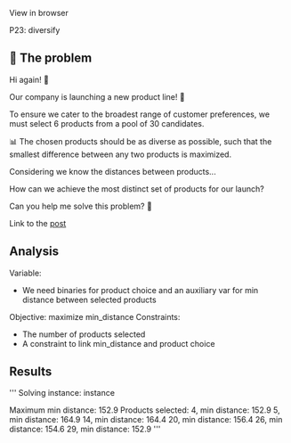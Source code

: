 View in browser

P23: diversify

## 🧠 The problem

Hi again! 👋

Our company is launching a new product line! 🎉

To ensure we cater to the broadest range of customer preferences, we must select 6 products from a pool of 30 candidates.

📊 The chosen products should be as diverse as possible, such that the smallest difference between any two products is maximized.

Considering we know the distances between products...

How can we achieve the most distinct set of products for our launch?

Can you help me solve this problem? 🧩

Link to the [post](https://www.linkedin.com/posts/borjamenendezmoreno_operationsresearch-activity-7276892581949509633-EYmW?utm_source=share&utm_medium=member_desktop)

## Analysis

Variable:

- We need binaries for product choice and an auxiliary var for min distance between selected products

Objective:
maximize min_distance
Constraints:

- The number of products selected
- A constraint to link min_distance and product choice

## Results

'''
Solving instance: instance

Maximum min distance: 152.9
Products selected:
4, min distance: 152.9
5, min distance: 164.9
14, min distance: 164.4
20, min distance: 156.4
26, min distance: 154.6
29, min distance: 152.9
'''
